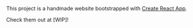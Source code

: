 This project is a handmade website bootstrapped with [Create React App](https://github.com/facebook/create-react-app).

Check them out at [WIP]!